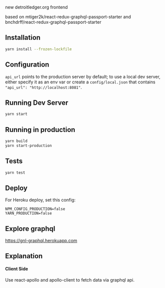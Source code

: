 new detroitledger.org frontend

based on mtiger2k/react-redux-graphql-passport-starter and bnchdrff/react-redux-graphql-passport-starter

## Installation

```bash
yarn install --frozen-lockfile
```

## Configuration

`api_url` points to the production server by default; to use a local dev server, either specify it as an env var or create a `config/local.json` that contains `"api_url": "http://localhost:8081"`.

## Running Dev Server

```bash
yarn start
```

## Running in production

```bash
yarn build
yarn start-production
```

## Tests

```bash
yarn test
```

## Deploy

For Heroku deploy, set this config:

```
NPM_CONFIG_PRODUCTION=false
YARN_PRODUCTION=false
```

## Explore graphql

https://gnl-graphql.herokuapp.com

## Explanation

#### Client Side

Use react-apollo and apollo-client to fetch data via graphql api.

